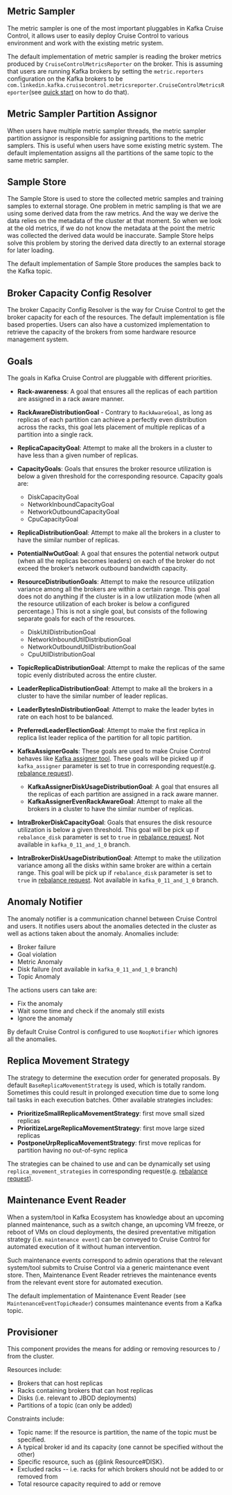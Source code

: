 ## Metric Sampler
The metric sampler is one of the most important pluggables in Kafka Cruise Control, it allows user to easily deploy Cruise Control to various environment and work with the existing metric system.

The default implementation of metric sampler is reading the broker metrics produced by `CruiseControlMetricsReporter` on the broker. This is assuming that users are running Kafka brokers by setting the `metric.reporters` configuration on the Kafka brokers to be `com.linkedin.kafka.cruisecontrol.metricsreporter.CruiseControlMetricsReporter`(see [quick start](https://github.com/linkedin/cruise-control#quick-start) on how to do that).

## Metric Sampler Partition Assignor
When users have multiple metric sampler threads, the metric sampler partition assignor is responsible for assigning partitions to the metric samplers.
This is useful when users have some existing metric system. The default implementation assigns all the partitions of the same topic to the same metric sampler.

## Sample Store
The Sample Store is used to store the collected metric samples and training samples to external storage. One problem in metric sampling is that we are using some derived data from the raw metrics. And the way we derive the data relies on the metadata of the cluster at that moment. So when we look at the old metrics, if we do not know the metadata at the point the metric was collected the derived data would be inaccurate. Sample Store helps solve this problem by storing the derived data directly to an external storage for later loading.

The default implementation of Sample Store produces the samples back to the Kafka topic.

## Broker Capacity Config Resolver
The broker Capacity Config Resolver is the way for Cruise Control to get the broker capacity for each of the resources. The default implementation is file based properties. Users can also have a customized implementation to retrieve the capacity of the brokers from some hardware resource management system.

## Goals
The goals in Kafka Cruise Control are pluggable with different priorities.

* **Rack-awareness**: A goal that ensures all the replicas of each partition are assigned in a rack aware manner.

 * **RackAwareDistributionGoal** - Contrary to `RackAwareGoal`, as long as replicas of each partition can achieve a perfectly
 even distribution across the racks, this goal lets placement of multiple replicas of a partition into a single rack.

* **ReplicaCapacityGoal**: Attempt to make all the brokers in a cluster to have less than a given number of replicas.

* **CapacityGoals**: Goals that ensures the broker resource utilization is below a given threshold for the corresponding resource. Capacity goals are: 
    * DiskCapacityGoal
    * NetworkInboundCapacityGoal
    * NetworkOutboundCapacityGoal
    * CpuCapacityGoal

* **ReplicaDistributionGoal**: Attempt to make all the brokers in a cluster to have the similar number of replicas.

* **PotentialNwOutGoal**: A goal that ensures the potential network output (when all the replicas becomes leaders) on each of the broker do not exceed the broker’s network outbound bandwidth capacity.

* **ResourceDistributionGoals**: Attempt to make the resource utilization variance among all the brokers are within a certain range. This goal does not do anything if the cluster is in a low utilization mode (when all the resource utilization of each broker is below a configured percentage.) This is not a single goal, but consists of the following separate goals for each of the resources. 
    * DiskUtilDistributionGoal
    * NetworkInboundUtilDistributionGoal
    * NetworkOutboundUtilDistributionGoal
    * CpuUtilDistributionGoal

* **TopicReplicaDistributionGoal**: Attempt to make the replicas of the same topic evenly distributed across the entire cluster.

* **LeaderReplicaDistributionGoal**: Attempt to make all the brokers in a cluster to have the similar number of leader replicas.

* **LeaderBytesInDistributionGoal**: Attempt to make the leader bytes in rate on each host to be balanced.

* **PreferredLeaderElectionGoal**: Attempt to make the first replica in replica list leader replica of the partition for all topic partition.

* **KafkaAssignerGoals**: These goals are used to make Cruise Control behaves like [Kafka assigner tool](https://github.com/linkedin/kafka-tools/wiki/Kafka-Assigner). These goals will be picked up if `kafka_assigner` parameter is set to true in corresponding request(e.g. [rebalance request](https://github.com/linkedin/cruise-control/wiki/REST-APIs#trigger-a-workload-balance)).
    * **KafkaAssignerDiskUsageDistributionGoal**: A goal that ensures all the replicas of each partition are assigned in a rack aware manner. 
    * **KafkaAssignerEvenRackAwareGoal**: Attempt to make all the brokers in a cluster to have the similar number of replicas.

* **IntraBrokerDiskCapacityGoal**: Goals that ensures the disk resource utilization is below a given threshold. This goal will be pick up if `rebalance_disk` parameter is set to `true` in [rebalance request](https://github.com/linkedin/cruise-control/wiki/REST-APIs#trigger-a-workload-balance). Not available in `kafka_0_11_and_1_0` branch. 

* **IntraBrokerDiskUsageDistributionGoal**: Attempt to make the utilization variance among all the disks within same broker are within a certain range. This goal will be pick up if `rebalance_disk` parameter is set to `true` in [rebalance request](https://github.com/linkedin/cruise-control/wiki/REST-APIs#trigger-a-workload-balance). Not available in `kafka_0_11_and_1_0` branch. 

## Anomaly Notifier
The anomaly notifier is a communication channel between Cruise Control and users.
It notifies users about the anomalies detected in the cluster as well as actions taken about the anomaly. Anomalies include:
* Broker failure
* Goal violation
* Metric Anomaly
* Disk failure (not available in `kafka_0_11_and_1_0` branch)
* Topic Anomaly

The actions users can take are:
* Fix the anomaly
* Wait some time and check if the anomaly still exists
* Ignore the anomaly

By default Cruise Control is configured to use `NoopNotifier` which ignores all the anomalies.

## Replica Movement Strategy
The strategy to determine the execution order for generated proposals. By default `BaseReplicaMovementStrategy` is used, which is totally random.
Sometimes this could result in prolonged execution time due to some long tail tasks in each execution batches. Other available strategies includes:
* **PrioritizeSmallReplicaMovementStrategy**: first move small sized replicas
* **PrioritizeLargeReplicaMovementStrategy**: first move large sized replicas
* **PostponeUrpReplicaMovementStrategy**: first move replicas for partition having no out-of-sync replica

The strategies can be chained to use and can be dynamically set using `replica_movement_strategies` in corresponding request(e.g. [rebalance request](https://github.com/linkedin/cruise-control/wiki/REST-APIs#trigger-a-workload-balance)).

## Maintenance Event Reader
When a system/tool in Kafka Ecosystem has knowledge about an upcoming planned maintenance, such as a switch change, an upcoming VM freeze, 
or reboot of VMs on cloud deployments, the desired preventative mitigation strategy (i.e. `maintenance event`) can be conveyed to 
Cruise Control for automated execution of it without human intervention.

Such maintenance events correspond to admin operations that the relevant system/tool submits to Cruise Control via a generic maintenance event store.
Then, Maintenance Event Reader retrieves the maintenance events from the relevant event store for automated execution.

The default implementation of Maintenance Event Reader (see `MaintenanceEventTopicReader`) consumes maintenance events from a Kafka topic.

## Provisioner
This component provides the means for adding or removing resources to / from the cluster.

Resources include:
* Brokers that can host replicas 
* Racks containing brokers that can host replicas
* Disks (i.e. relevant to JBOD deployments)
* Partitions of a topic (can only be added)

Constraints include:
* Topic name: If the resource is partition, the name of the topic must be specified.
* A typical broker id and its capacity (one cannot be specified without the other)
* Specific resource, such as {@link Resource#DISK}.
* Excluded racks -- i.e. racks for which brokers should not be added to or removed from
* Total resource capacity required to add or remove